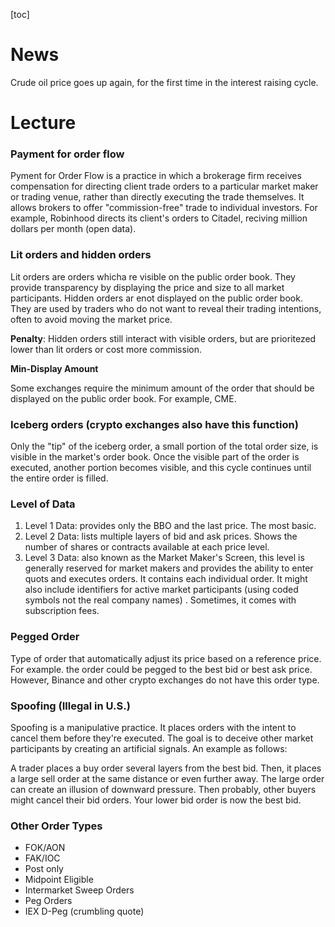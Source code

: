 [toc]

# News

Crude oil price goes up again, for the first time in the interest raising cycle.

# Lecture

### Payment for order flow

Pyment for Order Flow is a practice in which a brokerage firm receives compensation for directing client trade orders to a particular market maker or trading venue, rather than directly executing the trade themselves. It allows brokers to offer "commission-free" trade to individual investors. For example, Robinhood directs its client's orders to Citadel, reciving million dollars per month (open data).

### Lit orders and hidden orders

Lit orders are orders whicha re visible on the public order book. They provide transparency by displaying the price and size to all market participants. Hidden orders ar enot displayed on the public order book. They are used by traders who do not want to reveal their trading intentions, often to avoid moving the market price. 

**Penalty**: Hidden orders still interact with visible orders, but are prioritezed lower than lit orders or cost more commission.

**Min-Display Amount**

Some exchanges require the minimum amount of the order that should be displayed on the public order book. For example, CME.

### Iceberg orders (crypto exchanges also have this function)

Only the "tip" of the iceberg order, a small portion of the total order size, is visible in the market's order book. Once the visible part of the order is executed, another portion becomes visible, and this cycle continues until the entire order is filled.

### Level of Data

1. Level 1 Data: provides only the BBO and the last price. The most basic.
2. Level 2 Data: lists multiple layers of bid and ask prices. Shows the number of shares or contracts available at each price level.
3. Level 3 Data: also known as the Market Maker's Screen, this level is generally reserved for market makers and provides the ability to enter quots and executes orders. It contains each individual order. It might also include identifiers for active market participants (using coded symbols not the real company names) . Sometimes, it comes with subscription fees.

### Pegged Order

Type of order that automatically adjust its price based on a reference price. For example. the order could be pegged to the best bid or best ask price. However, Binance and other crypto exchanges do not have this order type.

### Spoofing (Illegal in U.S.)

Spoofing is a manipulative practice. It places orders with the intent to cancel them before they're executed. The goal is to deceive other market participants by creating an artificial signals. An example as follows:

A trader places a buy order several layers from the best bid. Then, it places a large sell order at the same distance or even further away. The large order can create an illusion of downward pressure. Then probably, other buyers might cancel their bid orders. Your lower bid order is now the best bid.

### Other Order Types

- FOK/AON
- FAK/IOC
- Post only
- Midpoint Eligible
- Intermarket Sweep Orders
- Peg Orders
- IEX D-Peg (crumbling quote)